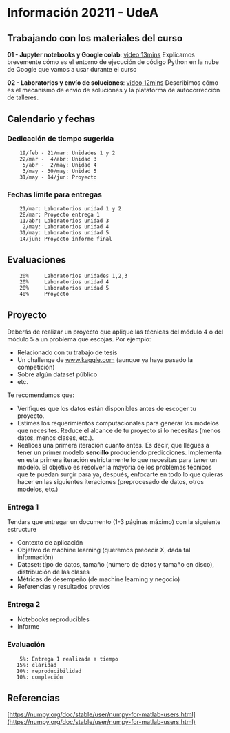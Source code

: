 # Información 20211 - UdeA

## Trabajando con los materiales del curso

**01 - Jupyter notebooks y Google colab**: [video 13mins](https://youtu.be/KajSbrEBZ5k) Explicamos brevemente cómo es el entorno de ejecución de código Python en la nube de Google que vamos a usar durante el curso

**02 - Laboratorios y envío de soluciones**: [video 12mins](https://youtu.be/D6MuCnXc5LM) Describimos cómo es el mecanismo de envío de soluciones y la plataforma de autocorrección de talleres.


## Calendario y fechas

### Dedicación de tiempo sugerida

        19/feb - 21/mar: Unidades 1 y 2
        22/mar -  4/abr: Unidad 3
         5/abr -  2/may: Unidad 4
         3/may - 30/may: Unidad 5
        31/may - 14/jun: Proyecto

### Fechas límite para entregas

        21/mar: Laboratorios unidad 1 y 2
        28/mar: Proyecto entrega 1
        11/abr: Laboratorios unidad 3        
         2/may: Laboratorios unidad 4
        31/may: Laboratorios unidad 5
        14/jun: Proyecto informe final


## Evaluaciones

        20%     Laboratorios unidades 1,2,3
        20%     Laboratorios unidad 4
        20%     Laboratorios unidad 5
        40%     Proyecto 
        
## Proyecto

Deberás de realizar un proyecto que aplique las técnicas del módulo 4 o del módulo 5 a un problema que escojas. Por ejemplo:

- Relacionado con tu trabajo de tesis
- Un challenge de www.kaggle.com (aunque ya haya pasado la competición)
- Sobre algún dataset público
- etc.

Te recomendamos que:

- Verifiques que los datos están disponibles antes de escoger tu proyecto.
- Estimes los requerimientos computacionales para generar los modelos que necesites. Reduce el alcance de tu proyecto si lo necesitas (menos datos, menos clases, etc.).
- Realices una primera iteración cuanto antes. Es decir, que llegues a tener un primer modelo **sencillo** produciendo predicciones. Implementa en esta primera iteración estrictamente lo que necesites para tener un modelo. El objetivo es resolver la mayoría de los problemas técnicos que te puedan surgir para ya, después, enfocarte en todo lo que quieras hacer en las siguientes iteraciones (preprocesado de datos, otros modelos, etc.)

### Entrega 1

Tendars que entregar un documento (1-3 páginas máximo) con la siguiente estructure
- Contexto de aplicación 
- Objetivo de machine learning (queremos predecir X, dada tal información)
- Dataset: tipo de datos, tamaño (número de datos y tamaño en disco), distribución de las clases
- Métricas de desempeño (de machine learning y negocio)
- Referencias y resultados previos

### Entrega 2

- Notebooks reproducibles
- Informe


### Evaluación

        5%: Entrega 1 realizada a tiempo
       15%: claridad
       10%: reproducibilidad
       10%: compleción


## Referencias

[https://numpy.org/doc/stable/user/numpy-for-matlab-users.html](https://numpy.org/doc/stable/user/numpy-for-matlab-users.html)
